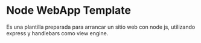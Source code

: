 # Node WebApp Template

Es una plantilla preparada para arrancar un sitio web con node js, utilizando express y handlebars como view engine.
